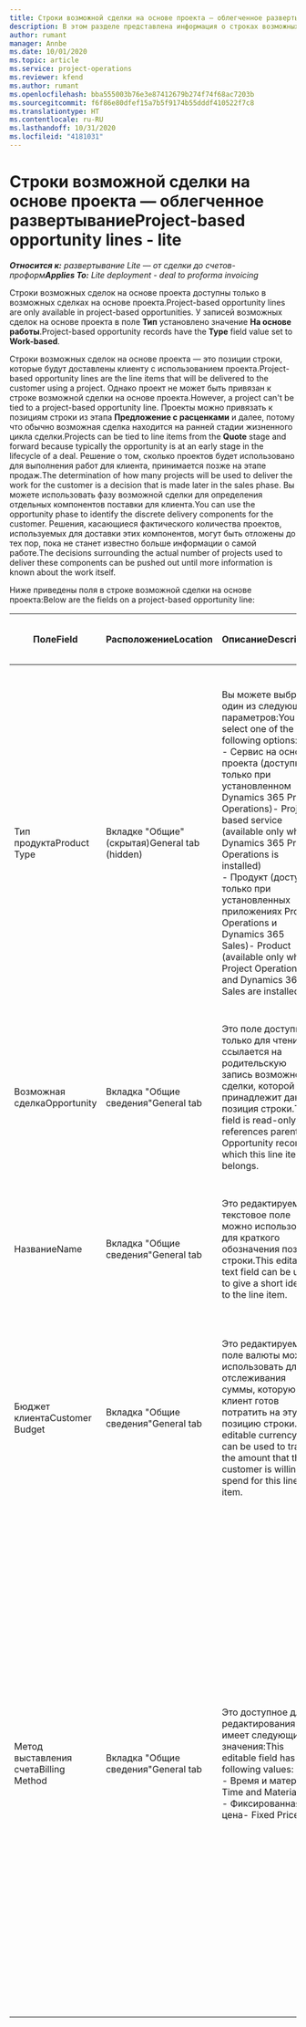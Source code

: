 ```yaml
---
title: Строки возможной сделки на основе проекта — облегченное развертывание
description: В этом разделе представлена информация о строках возможных сделок на основе проекта. (Pro)
author: rumant
manager: Annbe
ms.date: 10/01/2020
ms.topic: article
ms.service: project-operations
ms.reviewer: kfend
ms.author: rumant
ms.openlocfilehash: bba555003b76e3e87412679b274f74f68ac7203b
ms.sourcegitcommit: f6f86e80dfef15a7b5f9174b55dddf410522f7c8
ms.translationtype: HT
ms.contentlocale: ru-RU
ms.lasthandoff: 10/31/2020
ms.locfileid: "4181031"
---
```

# <a name="project-based-opportunity-lines---lite"></a><span data-ttu-id="67979-104">Строки возможной сделки на основе проекта — облегченное развертывание</span><span class="sxs-lookup"><span data-stu-id="67979-104">Project-based opportunity lines - lite</span></span>

<span data-ttu-id="67979-105">_**Относится к:** развертывание Lite — от сделки до счетов-проформ_</span><span class="sxs-lookup"><span data-stu-id="67979-105">_**Applies To:** Lite deployment - deal to proforma invoicing_</span></span>

<span data-ttu-id="67979-106">Строки возможных сделок на основе проекта доступны только в возможных сделках на основе проекта.</span><span class="sxs-lookup"><span data-stu-id="67979-106">Project-based opportunity lines are only available in project-based opportunities.</span></span> <span data-ttu-id="67979-107">У записей возможных сделок на основе проекта в поле **Тип** установлено значение **На основе работы**.</span><span class="sxs-lookup"><span data-stu-id="67979-107">Project-based opportunity records have the **Type** field value set to **Work-based**.</span></span>

<span data-ttu-id="67979-108">Строки возможных сделок на основе проекта — это позиции строки, которые будут доставлены клиенту с использованием проекта.</span><span class="sxs-lookup"><span data-stu-id="67979-108">Project-based opportunity lines are the line items that will be delivered to the customer using a project.</span></span> <span data-ttu-id="67979-109">Однако проект не может быть привязан к строке возможной сделки на основе проекта.</span><span class="sxs-lookup"><span data-stu-id="67979-109">However, a project can't be tied to a project-based opportunity line.</span></span> <span data-ttu-id="67979-110">Проекты можно привязать к позициям строки из этапа **Предложение с расценками** и далее, потому что обычно возможная сделка находится на ранней стадии жизненного цикла сделки.</span><span class="sxs-lookup"><span data-stu-id="67979-110">Projects can be tied to line items from the **Quote** stage and forward because typically the opportunity is at an early stage in the lifecycle of a deal.</span></span> <span data-ttu-id="67979-111">Решение о том, сколько проектов будет использовано для выполнения работ для клиента, принимается позже на этапе продаж.</span><span class="sxs-lookup"><span data-stu-id="67979-111">The determination of how many projects will be used to deliver the work for the customer is a decision that is made later in the sales phase.</span></span> <span data-ttu-id="67979-112">Вы можете использовать фазу возможной сделки для определения отдельных компонентов поставки для клиента.</span><span class="sxs-lookup"><span data-stu-id="67979-112">You can use the opportunity phase to identify the discrete delivery components for the customer.</span></span> <span data-ttu-id="67979-113">Решения, касающиеся фактического количества проектов, используемых для доставки этих компонентов, могут быть отложены до тех пор, пока не станет известно больше информации о самой работе.</span><span class="sxs-lookup"><span data-stu-id="67979-113">The decisions surrounding the actual number of projects used to deliver these components can be pushed out until more information is known about the work itself.</span></span>

<span data-ttu-id="67979-114">Ниже приведены поля в строке возможной сделки на основе проекта:</span><span class="sxs-lookup"><span data-stu-id="67979-114">Below are the fields on a project-based opportunity line:</span></span>

| <span data-ttu-id="67979-115">**Поле**</span><span class="sxs-lookup"><span data-stu-id="67979-115">**Field**</span></span> | <span data-ttu-id="67979-116">**Расположение**</span><span class="sxs-lookup"><span data-stu-id="67979-116">**Location**</span></span> | <span data-ttu-id="67979-117">**Описание**</span><span class="sxs-lookup"><span data-stu-id="67979-117">**Description**</span></span> | <span data-ttu-id="67979-118">**Воздействие на последующие элементы**</span><span class="sxs-lookup"><span data-stu-id="67979-118">**Downstream impact**</span></span> |
| --- | --- | --- | --- |
| <span data-ttu-id="67979-119">Тип продукта</span><span class="sxs-lookup"><span data-stu-id="67979-119">Product Type</span></span> | <span data-ttu-id="67979-120">Вкладке "Общие" (скрытая)</span><span class="sxs-lookup"><span data-stu-id="67979-120">General tab (hidden)</span></span> | <span data-ttu-id="67979-121">Вы можете выбрать один из следующих параметров:</span><span class="sxs-lookup"><span data-stu-id="67979-121">You can select one of the following options:</span></span></br><span data-ttu-id="67979-122">- Сервис на основе проекта (доступно только при установленном Dynamics 365 Project Operations)</span><span class="sxs-lookup"><span data-stu-id="67979-122">- Project-based service (available only when Dynamics 365 Project Operations is installed)</span></span></br><span data-ttu-id="67979-123">- Продукт (доступно только при установленных приложениях Project Operations и Dynamics 365 Sales)</span><span class="sxs-lookup"><span data-stu-id="67979-123">- Product (available only when Project Operations and Dynamics 365 Sales are installed)</span></span> | <span data-ttu-id="67979-124">Значение этого поля установлено на **Сервис на основе проекта**, когда вы создаете строку возможной сделки на основе проекта из сетки строк на основе проекта в возможной сделке.</span><span class="sxs-lookup"><span data-stu-id="67979-124">The value of this field is set to **Project-based service** when you create a project-based opportunity line from the project-based lines grid on the Opportunity.</span></span> <br> <span data-ttu-id="67979-125">Если вы измените или переопределите это значение, функциональность проекта не будет включена для ваших позиций строк на основе проекта.</span><span class="sxs-lookup"><span data-stu-id="67979-125">If you change or override this value, the project functionality won't be enabled on your project-based line items.</span></span> |
| <span data-ttu-id="67979-126">Возможная сделка</span><span class="sxs-lookup"><span data-stu-id="67979-126">Opportunity</span></span> | <span data-ttu-id="67979-127">Вкладка "Общие сведения"</span><span class="sxs-lookup"><span data-stu-id="67979-127">General tab</span></span> | <span data-ttu-id="67979-128">Это поле доступно только для чтения и ссылается на родительскую запись возможной сделки, которой принадлежит данная позиция строки.</span><span class="sxs-lookup"><span data-stu-id="67979-128">This field is read-only and references parent Opportunity record to which this line item belongs.</span></span> | <span data-ttu-id="67979-129">Это поле не оказывает влияния на последующую обработку.</span><span class="sxs-lookup"><span data-stu-id="67979-129">There is no downstream impact from this field.</span></span> |
| <span data-ttu-id="67979-130">Название</span><span class="sxs-lookup"><span data-stu-id="67979-130">Name</span></span> | <span data-ttu-id="67979-131">Вкладка "Общие сведения"</span><span class="sxs-lookup"><span data-stu-id="67979-131">General tab</span></span> | <span data-ttu-id="67979-132">Это редактируемое текстовое поле можно использовать для краткого обозначения позиции строки.</span><span class="sxs-lookup"><span data-stu-id="67979-132">This editable text field can be used to give a short identity to the line item.</span></span> | <span data-ttu-id="67979-133">Это значение переносится в строку предложения с расценками, когда вы создаете предложение с расценками из этой возможной сделки.</span><span class="sxs-lookup"><span data-stu-id="67979-133">This value is carried over to the quote line when you create a quote from this opportunity.</span></span> |
| <span data-ttu-id="67979-134">Бюджет клиента</span><span class="sxs-lookup"><span data-stu-id="67979-134">Customer Budget</span></span> | <span data-ttu-id="67979-135">Вкладка "Общие сведения"</span><span class="sxs-lookup"><span data-stu-id="67979-135">General tab</span></span> | <span data-ttu-id="67979-136">Это редактируемое поле валюты можно использовать для отслеживания суммы, которую клиент готов потратить на эту позицию строки.</span><span class="sxs-lookup"><span data-stu-id="67979-136">This editable currency field can be used to track the amount that the customer is willing to spend for this line item.</span></span> | <span data-ttu-id="67979-137">Это значение переносится в соответствующее поле в строке предложения с расценками, когда вы создаете предложение с расценками из этой возможной сделки.</span><span class="sxs-lookup"><span data-stu-id="67979-137">This value is carried over to the corresponding field on the quote line when you create a quote from this opportunity.</span></span> |
| <span data-ttu-id="67979-138">Метод выставления счета</span><span class="sxs-lookup"><span data-stu-id="67979-138">Billing Method</span></span> | <span data-ttu-id="67979-139">Вкладка "Общие сведения"</span><span class="sxs-lookup"><span data-stu-id="67979-139">General tab</span></span> | <span data-ttu-id="67979-140">Это доступное для редактирования поле имеет следующие значения:</span><span class="sxs-lookup"><span data-stu-id="67979-140">This editable field has the following values:</span></span></br><span data-ttu-id="67979-141">- Время и материал</span><span class="sxs-lookup"><span data-stu-id="67979-141">- Time and Material</span></span></br><span data-ttu-id="67979-142">- Фиксированная цена</span><span class="sxs-lookup"><span data-stu-id="67979-142">- Fixed Price</span></span> | <span data-ttu-id="67979-143">Это значение переносится в соответствующее поле в строке предложения с расценками, когда вы создаете предложение с расценками из этой возможной сделки.</span><span class="sxs-lookup"><span data-stu-id="67979-143">This value is carried over to the corresponding field on the quote line when you create a quote from this opportunity.</span></span> <span data-ttu-id="67979-144">После создания строки предложения с расценками поле блокируется и не может быть изменено.</span><span class="sxs-lookup"><span data-stu-id="67979-144">After the quote line is created, the field is locked and can't be changed.</span></span> <span data-ttu-id="67979-145">Назначьте этому полу как можно более точное значение.</span><span class="sxs-lookup"><span data-stu-id="67979-145">Assign this field value as accurately as possible.</span></span> <span data-ttu-id="67979-146">Если вам нужно изменить значение этого поля в строке предложения с расценками, удалите и заново создайте строку предложения с расценками.</span><span class="sxs-lookup"><span data-stu-id="67979-146">If you need to change the value of this field on the quote line, delete and re-create the quote line.</span></span> |
